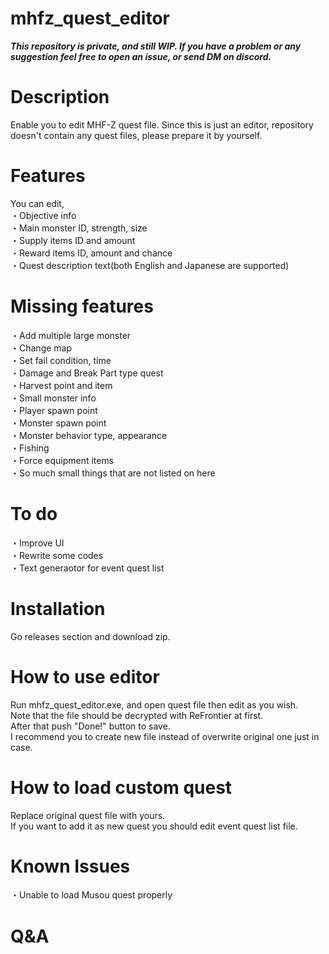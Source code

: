# mhfz_quest_editor
***This repository is private, and still WIP. If you have a problem or any suggestion feel free to open an issue, or send DM on discord.***

# Description
Enable you to edit MHF-Z quest file.
Since this is just an editor, repository doesn't contain any quest files, please prepare it by yourself.

# Features
You can edit,  
・Objective info  
・Main monster ID, strength, size  
・Supply items ID and amount  
・Reward items ID, amount and chance  
・Quest description text(both English and Japanese are supported)

# Missing features  
・Add multiple large monster  
・Change map  
・Set fail condition, time  
・Damage and Break Part type quest  
・Harvest point and item  
・Small monster info  
・Player spawn point  
・Monster spawn point  
・Monster behavior type, appearance  
・Fishing  
・Force equipment items  
・So much small things that are not listed on here  

# To do
・Improve UI  
・Rewrite some codes  
・Text generaotor for event quest list  

# Installation
Go releases section and download zip.

# How to use editor
Run mhfz_quest_editor.exe, and open quest file then edit as you wish.  
Note that the file should be decrypted with ReFrontier at first.  
After that push "Done!" button to save.  
I recommend you to create new file instead of overwrite original one just in case.  

# How to load custom quest
Replace original quest file with yours.  
If you want to add it as new quest you should edit event quest list file.

# Known Issues
・Unable to load Musou quest properly

# Q&A
